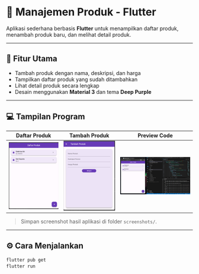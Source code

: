 # 📱 Manajemen Produk - Flutter

Aplikasi sederhana berbasis **Flutter** untuk menampilkan daftar produk, menambah produk baru, dan melihat detail produk.

---

## 🚀 Fitur Utama
- Tambah produk dengan nama, deskripsi, dan harga  
- Tampilkan daftar produk yang sudah ditambahkan  
- Lihat detail produk secara lengkap  
- Desain menggunakan **Material 3** dan tema **Deep Purple**

---

## 💻 Tampilan Program
| Daftar Produk | Tambah Produk | Preview Code |
|----------------|----------------|----------------|
| ![List Produk](daftar_produk.png) | ![Tambah Produk](tambah_produk.png) | ![Detail Produk](modul2.png) |

> Simpan screenshot hasil aplikasi di folder `screenshots/`.

---

## ⚙️ Cara Menjalankan
```bash
flutter pub get
flutter run



